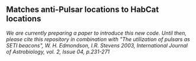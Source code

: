 ## Matches anti-Pulsar locations to HabCat locations
*We are currently preparing a paper to introduce this new code. Until then, please cite this repository in combination with "The utilization of pulsars as SETI beacons", W. H. Edmondson, I.R. Stevens 2003,  International Journal of Astrobiology, vol. 2, Issue 04, p.231-271*
